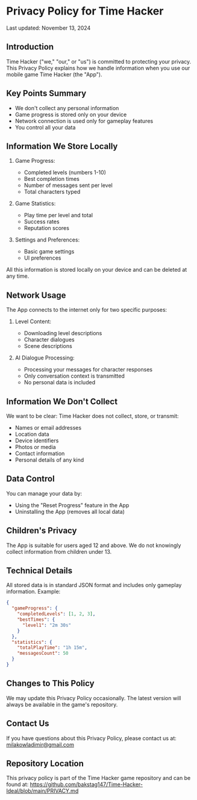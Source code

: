 # Privacy Policy for Time Hacker

Last updated: November 13, 2024

## Introduction
Time Hacker ("we," "our," or "us") is committed to protecting your privacy. This Privacy Policy explains how we handle information when you use our mobile game Time Hacker (the "App").

## Key Points Summary
- We don't collect any personal information
- Game progress is stored only on your device
- Network connection is used only for gameplay features
- You control all your data

## Information We Store Locally
1. Game Progress:
   - Completed levels (numbers 1-10)
   - Best completion times
   - Number of messages sent per level
   - Total characters typed

2. Game Statistics:
   - Play time per level and total
   - Success rates
   - Reputation scores

3. Settings and Preferences:
   - Basic game settings
   - UI preferences

All this information is stored locally on your device and can be deleted at any time.

## Network Usage
The App connects to the internet only for two specific purposes:

1. Level Content:
   - Downloading level descriptions
   - Character dialogues
   - Scene descriptions

2. AI Dialogue Processing:
   - Processing your messages for character responses
   - Only conversation context is transmitted
   - No personal data is included

## Information We Don't Collect
We want to be clear: Time Hacker does not collect, store, or transmit:
- Names or email addresses
- Location data
- Device identifiers
- Photos or media
- Contact information
- Personal details of any kind

## Data Control
You can manage your data by:
- Using the "Reset Progress" feature in the App
- Uninstalling the App (removes all local data)

## Children's Privacy
The App is suitable for users aged 12 and above. We do not knowingly collect information from children under 13.

## Technical Details
All stored data is in standard JSON format and includes only gameplay information. Example:
```json
{
  "gameProgress": {
    "completedLevels": [1, 2, 3],
    "bestTimes": {
      "level1": "2m 30s"
    }
  },
  "statistics": {
    "totalPlayTime": "1h 15m",
    "messagesCount": 50
  }
}
```

## Changes to This Policy
We may update this Privacy Policy occasionally. The latest version will always be available in the game's repository.

## Contact Us
If you have questions about this Privacy Policy, please contact us at:
milakowladimir@gmail.com

## Repository Location
This privacy policy is part of the Time Hacker game repository and can be found at:
https://github.com/bakstag147/Time-Hacker-Ideal/blob/main/PRIVACY.md
